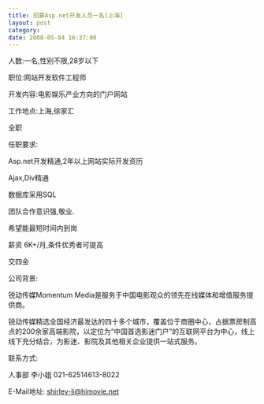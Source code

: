 ```yaml
---
title: 招募Asp.net开发人员一名[上海]
layout: post
category: 
date: 2008-05-04 16:37:00
---
```


人数:一名,性别不限,28岁以下

职位:网站开发软件工程师

开发内容:电影娱乐产业方向的门户网站

工作地点:上海,徐家汇

全职

任职要求:

Asp.net开发精通,2年以上网站实际开发资历

Ajax,Div精通

数据库采用SQL

团队合作意识强,敬业.

希望能最短时间内到岗

薪资 6K+/月,条件优秀者可提高

交四金

公司背景:

锐动传媒Momentum Media是服务于中国电影观众的领先在线媒体和增值服务提供商。

锐动传媒精选全国经济最发达的四十多个城市，覆盖位于商圈中心，占据票房制高点的200余家高端影院，以定位为&#8220;中国首选影迷门户&#8221;的互联网平台为中心，线上线下充分结合，为影迷、影院及其他相关企业提供一站式服务。

联系方式:

人事部 李小姐 021-62514613-8022

E-Mail地址: shirley-li@himovie.net